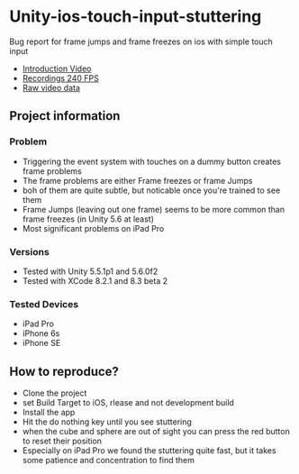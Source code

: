 # Unity-ios-touch-input-stuttering
Bug report for frame jumps and frame freezes on ios with simple touch input

* [Introduction Video](https://youtu.be/2lu996QHSpE)
* [Recordings 240 FPS](https://youtu.be/O4JOB5Gsa6I)
* [Raw video data](https://drive.google.com/drive/folders/0ByTO3RP9DQI0bjl5WklWbVJrZkU?usp=sharing)

## Project information

### Problem

* Triggering the event system with touches on a dummy button creates frame problems
* The frame problems are either Frame freezes or frame Jumps
* boh of them are quite subtle, but noticable once you're trained to see them
* Frame Jumps (leaving out one frame) seems to be more common than frame freezes (in Unity 5.6 at least)
* Most significant problems on iPad Pro

### Versions
* Tested with Unity 5.5.1p1 and 5.6.0f2
* Tested with XCode 8.2.1 and 8.3 beta 2

### Tested Devices
* iPad Pro
* iPhone 6s
* iPhone SE


## How to reproduce?

* Clone the project
* set Build Target to iOS, rlease and not development build
* Install the app
* Hit the do nothing key until you see stuttering
* when the cube and sphere are out of sight you can press the red button to reset their position
* Especially on iPad Pro we found the stuttering quite fast, but it takes some patience and concentration to find them
